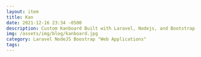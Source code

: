 ```yaml
---
layout: item
title: Kan
date: 2021-12-16 23:34 -0500
description: Custom Kanboard Built with Laravel, Nodejs, and Bootstrap
img: /assets/img/blog/kanboard.jpg
category: Laravel NodeJS Boostrap "Web Applications"
tags:
---
```

